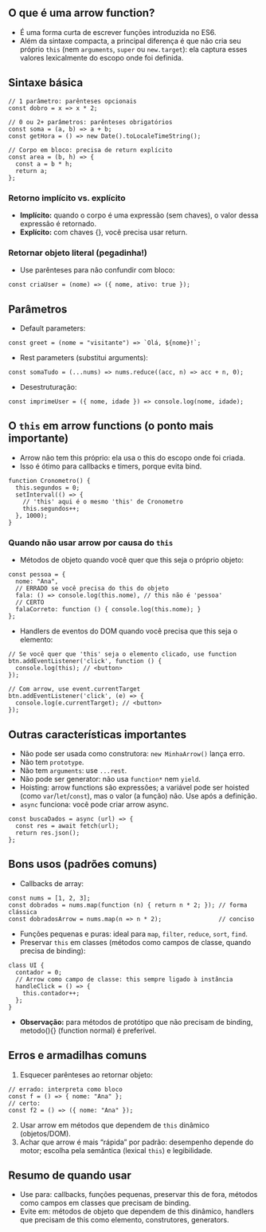 ## O que é uma arrow function?
- É uma forma curta de escrever funções introduzida no ES6.
- Além da sintaxe compacta, a principal diferença é que não cria seu próprio ``this`` (nem ``arguments``, ``super`` ou ``new.target``): ela captura esses valores lexicalmente do escopo onde foi definida.

## Sintaxe básica
```
// 1 parâmetro: parênteses opcionais
const dobro = x => x * 2;

// 0 ou 2+ parâmetros: parênteses obrigatórios
const soma = (a, b) => a + b;
const getHora = () => new Date().toLocaleTimeString();

// Corpo em bloco: precisa de return explícito
const area = (b, h) => {
  const a = b * h;
  return a;
};
```
### Retorno implícito vs. explícito
- **Implícito:** quando o corpo é uma expressão (sem chaves), o valor dessa expressão é retornado.
- **Explícito:** com chaves {}, você precisa usar return.

### Retornar objeto literal (pegadinha!)
- Use parênteses para não confundir com bloco:
```
const criaUser = (nome) => ({ nome, ativo: true });
```

## Parâmetros
- Default parameters:
```
const greet = (nome = "visitante") => `Olá, ${nome}!`;
```
- Rest parameters (substitui arguments):
```
const somaTudo = (...nums) => nums.reduce((acc, n) => acc + n, 0);
```
- Desestruturação:
```
const imprimeUser = ({ nome, idade }) => console.log(nome, idade);
```

## O ``this`` em arrow functions (o ponto mais importante)
- Arrow não tem this próprio: ela usa o this do escopo onde foi criada.
- Isso é ótimo para callbacks e timers, porque evita bind.
```
function Cronometro() {
  this.segundos = 0;
  setInterval(() => {
    // 'this' aqui é o mesmo 'this' de Cronometro
    this.segundos++;
  }, 1000);
}
```
### Quando não usar arrow por causa do ``this``
- Métodos de objeto quando você quer que this seja o próprio objeto:
```
const pessoa = {
  nome: "Ana",
  // ERRADO se você precisa do this do objeto
  fala: () => console.log(this.nome), // this não é 'pessoa'
  // CERTO
  falaCorreto: function () { console.log(this.nome); }
};
```
- Handlers de eventos do DOM quando você precisa que this seja o elemento:
```
// Se você quer que 'this' seja o elemento clicado, use function
btn.addEventListener('click', function () {
  console.log(this); // <button>
});

// Com arrow, use event.currentTarget
btn.addEventListener('click', (e) => {
  console.log(e.currentTarget); // <button>
});
```
## Outras características importantes
- Não pode ser usada como construtora: ``new MinhaArrow()`` lança erro.
- Não tem ``prototype``.
- Não tem ``arguments``: use ``...rest``.
- Não pode ser generator: não usa ``function*`` nem ``yield``.
- Hoisting: arrow functions são expressões; a variável pode ser hoisted (como ``var``/``let``/``const``), mas o valor (a função) não. Use após a definição.
- ``async`` funciona: você pode criar arrow async.
```
const buscaDados = async (url) => {
  const res = await fetch(url);
  return res.json();
};
```

## Bons usos (padrões comuns)
- Callbacks de array:
```
const nums = [1, 2, 3];
const dobrados = nums.map(function (n) { return n * 2; }); // forma clássica
const dobradosArrow = nums.map(n => n * 2);                // conciso
```
- Funções pequenas e puras: ideal para ``map``, ``filter``, ``reduce``, ``sort``, ``find``.
- Preservar ``this`` em classes (métodos como campos de classe, quando precisa de binding):
```
class UI {
  contador = 0;
  // Arrow como campo de classe: this sempre ligado à instância
  handleClick = () => {
    this.contador++;
  };
}
```
- **Observação:** para métodos de protótipo que não precisam de binding, metodo(){} (function normal) é preferível.

## Erros e armadilhas comuns
1. Esquecer parênteses ao retornar objeto:
```
// errado: interpreta como bloco
const f = () => { nome: "Ana" };
// certo:
const f2 = () => ({ nome: "Ana" });
```
2. Usar arrow em métodos que dependem de ``this`` dinâmico (objetos/DOM).
3. Achar que arrow é mais “rápida” por padrão: desempenho depende do motor; escolha pela semântica (lexical ``this``) e legibilidade.

## Resumo de quando usar
- Use para: callbacks, funções pequenas, preservar this de fora, métodos como campos em classes que precisam de binding.
- Evite em: métodos de objeto que dependem de this dinâmico, handlers que precisam de this como elemento, construtores, generators.
